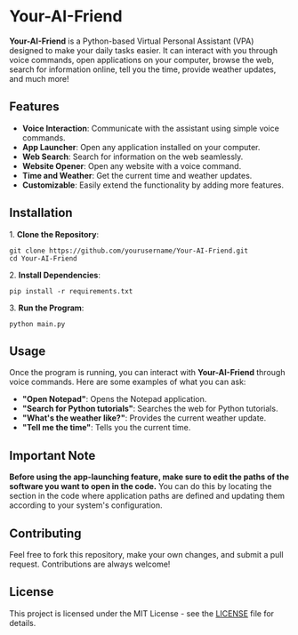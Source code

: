 <h1>Your-AI-Friend</h1>

<p><strong>Your-AI-Friend</strong> is a Python-based Virtual Personal Assistant (VPA) designed to make your daily tasks easier. It can interact with you through voice commands, open applications on your computer, browse the web, search for information online, tell you the time, provide weather updates, and much more!</p>

<h2>Features</h2>
<ul>
    <li><strong>Voice Interaction</strong>: Communicate with the assistant using simple voice commands.</li>
    <li><strong>App Launcher</strong>: Open any application installed on your computer.</li>
    <li><strong>Web Search</strong>: Search for information on the web seamlessly.</li>
    <li><strong>Website Opener</strong>: Open any website with a voice command.</li>
    <li><strong>Time and Weather</strong>: Get the current time and weather updates.</li>
    <li><strong>Customizable</strong>: Easily extend the functionality by adding more features.</li>
</ul>

<h2>Installation</h2>
<p>1. <strong>Clone the Repository</strong>:</p>
<pre><code>git clone https://github.com/yourusername/Your-AI-Friend.git
cd Your-AI-Friend
</code></pre>

<p>2. <strong>Install Dependencies</strong>:</p>
<pre><code>pip install -r requirements.txt
</code></pre>

<p>3. <strong>Run the Program</strong>:</p>
<pre><code>python main.py
</code></pre>

<h2>Usage</h2>
<p>Once the program is running, you can interact with <strong>Your-AI-Friend</strong> through voice commands. Here are some examples of what you can ask:</p>
<ul>
    <li><strong>"Open Notepad"</strong>: Opens the Notepad application.</li>
    <li><strong>"Search for Python tutorials"</strong>: Searches the web for Python tutorials.</li>
    <li><strong>"What's the weather like?"</strong>: Provides the current weather update.</li>
    <li><strong>"Tell me the time"</strong>: Tells you the current time.</li>
</ul>

<h2>Important Note</h2>
<p><strong>Before using the app-launching feature, make sure to edit the paths of the software you want to open in the code.</strong> You can do this by locating the section in the code where application paths are defined and updating them according to your system's configuration.</p>

<h2>Contributing</h2>
<p>Feel free to fork this repository, make your own changes, and submit a pull request. Contributions are always welcome!</p>

<h2>License</h2>
<p>This project is licensed under the MIT License - see the <a href="LICENSE">LICENSE</a> file for details.</p>
